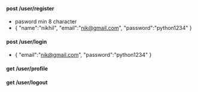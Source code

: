 #### post /user/register

* pasword min 8 character
* {
"name":"nikhil",
"email":"nik@gmail.com",
"password":"python1234"
}



#### post /user/login

* {
"email":"nik@gmail.com",
"password":"python1234"
}

#### get /user/profile


#### get /user/logout
